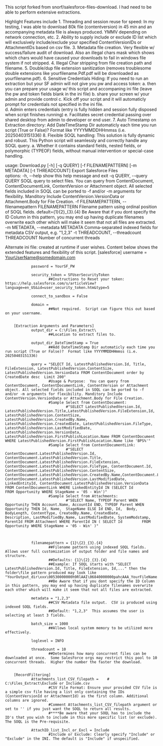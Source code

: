 This script forked from snorf/salesforce-files-download.  I had need to be able to perform extensive extractions.  


Highlight Features include
	1.  Threading and session reuse for speed: In my testing, I was able to download 80k file (contentversion) in 45 min and an accompanying metadata file is always produced.  YMMV depending on network connection, etc.
	2.  Ability to supply include or exclude ID list which will exclusively include/exclude your specified ContentVersionIDs or AttachmentIDs based on csv file.
	3.  Metadata file creation.  Very flexible w/ success/failure audit of download.  Also an illegal chars mask which shows which chars would have caused your downloads to fail in windows file system if not stripped.
	4.  Illegal Char stripping from file creation path and filename.
	5.  Double/dup file extension sanitization (removes troublesome double extensions like yourfilename.Pdf.pdf will be downloaded as yourfilename.pdf).
	6.  Sensitive Credentials Hiding:  If you need to run an extraction but your SF admin will not give you pw and access token:
		a. then you can prepare your usage w/ this script and accompaning ini file (leave the pw and token fields blank in the ini file)
		b. share your screen w/ your admin and provide control
		c. Kick off your script and it will automaticly prompt for credentials not specified in the ini file.  
		d. Admin enters credentials (entry is fully hidden and session fully disposed when script finishes running)
		e. Facilitates secret credential passing over shared desktop from admin to developer or end user.
	7.  Auto Timestamp on Extraction directory: Add DateTimeStamp Dir automaticly each time you run script (True or False)?  Format like YYYYMMDDHHmmss (i.e. 20250403151336)
	8.  Flexible SOQL handling:  This solution is fully dynamic and robust. This Python script will seamlessly and correctly handle any SOQL query.
		a. Whether it contains standard fields, nested fields, or polymorphic (TYPEOF) fields, without manual intervention or special-case handling.
  


usage: Download.py [-h] [-q QUERY] [-f FILENAMEPATTERN] [-m METADATA] [-t THREADCOUNT]     Export Salesforce Files                                                                                                 
  options:
    -h, --help            show this help message and exit
    -q QUERY, --query QUERY
                          SOQL query to select files. You can query from ContentDocument, ContentDocumentLink,
                          ContentVersion or Attachment object. All selected fields included in SOQL can be ported to -f
                          and/or -m arguments for flexibility. Manditory Include ContentVersion.VersionData or
                          Attachment.Body for File Creation.
    -f FILENAMEPATTERN, --filenamepattern FILENAMEPATTERN
                          Filename pattern using ordinal position of SOQL fields. default={1}\{2}_{3}.{4} Be Aware that
                          if you dont specify the ID Column in this pattern, you may end up having duplicate filenames
                          overwrite each other which will make it seem that not all files are extracted.
    -m METADATA, --metadata METADATA
                          Comma-separated indexed fields for metadata CSV output, e.g. "1,2,3"
    -t THREADCOUNT, --threadcount THREADCOUNT
                          Number of concurrent threads



Alternate ini file: created at runtime if user wishes.  Content below shows the extended features and flexibility of this script.
        [salesforce]
                username = YourUserName@somedomain.com
        
                password = YourSF_PW
        
                security_token = SFUserSecurityToken        
                        ##Instructions to Reset your token: https://help.salesforce.com/s/articleView?language=en_US&id=user_security_token.htm&type=5
        
                connect_to_sandbox = False
        
                domain =                                    
                        ##Not required.  Script can figure this out based on your username.
        
        
        [Extraction Arguments and Parameters]
                output_dir = C:\Files_Extract\              
                        ##Location to extract files to.  
        
                output_dir_DateTimeStamp = True             
                        ##Add DateTimeStamp Dir automaticly each time you run script (True or False)?  Format like YYYYMMDDHHmmss (i.e. 20250403151336)
        
                query = "SELECT Id, LatestPublishedVersion.Id, Title, FileExtension, LatestPublishedVersion.ContentSize, LatestPublishedVersion.VersionData FROM ContentDocument order by CreatedDate desc  Limit 200"
                        #Usage & Purpose:  You can query from ContentDocument, ContentDocumentLink, ContentVersion or Attachment object. All selected fields included in SOQL can be ported to -f and/or -m arguments for flexibility. Manditory Include ContentVersion.VersionData or Attachment.Body for File Creation.
                        #Sample Select from ContentDocument:  
                                #"SELECT LatestPublishedVersion.Id, LatestPublishedVersion.Title,LatestPublishedVersion.FileExtension,Id, LatestPublishedVersion.ContentSize, LatestPublishedVersion.CreatedBy.Name, LatestPublishedVersion.CreatedDate, LatestPublishedVersion.FileType, LatestPublishedVersion.LastModifiedDate,          LatestPublishedVersion.VersionData, LatestPublishedVersion.FirstPublishLocation.Name FROM ContentDocument WHERE LatestPublishedVersion.FirstPublishLocation.Name like 'BPS%'"
                        #Sample Select from ContentDocumentLink: 
                                #"SELECT ContentDocument.LatestPublishedVersion.Id, ContentDocument.LatestPublishedVersion.Title, ContentDocument.LatestPublishedVersion.FileExtension,         ContentDocument.LatestPublishedVersion.FileType, ContentDocument.Id, ContentDocument.LatestPublishedVersion.ContentSize, ContentDocument.LatestPublishedVersion.CreatedBy.Name,ContentDocument.LatestPublishedVersion.CreatedDate, ContentDocument.LatestPublishedVersion.LastModifiedDate,         LinkedEntityId, ContentDocument.LatestPublishedVersion.VersionData FROM ContentDocumentLink WHERE LinkedEntityId IN (SELECT Id         FROM Opportunity WHERE StageName = '05 - Win')"
                        #Sample Select from Attachments: 
                                #"SELECT Name, TYPEOF Parent WHEN Opportunity THEN Account.Name, AccountId END, TYPEOF Parent WHEN Opportunity THEN Id, Name,  StageName ELSE Id END, Id,  Body, BodyLength, ContentType, CreatedBy.Name, CreatedDate,         Description, LastModifiedBy.Name, LastModifiedDate, SystemModstamp,         ParentId FROM Attachment WHERE ParentId IN ( SELECT Id         FROM Opportunity WHERE StageName = '05 - Win' )"
        
                
        
                filenamepattern = {1}\{2}_{3}.{4}
                        ##Filename pattern using indexed SOQL fields.  Allows user full customization of output folder and file names and structure.  
                        ##Defaults: {1}\{2}_{3}.{4} 
                        ##Example: If SOQL starts with "SELECT LatestPublishedVersion.Id, Title, FileExtension, Id,..." then the folder\file pattern produced may look like "YourOutput_dir\xxx\00530000000h9RlAAI\06840000000pahcAAA_YourFileName.Ext".
                        ##Be Aware that if you dont specify the ID Column in this pattern, you may end up having duplicate filenames overwrite each other which will make it seem that not all files are extracted.
        
                metadata = "1,2,3"
                        ##CSV Metadata file output.  CSV is produced using indexed SOQL fields.
                        ##Default: "1,2,3"  This assumes the user is selecting at least 3 fields.
        
                batch_size = 1000
                        ##Allows local system memory to be utilized more effectively.  
        
                loglevel = INFO
        
                threadcount = 10
                        ##Determines how many concurrent files can be downloaded at once.  Some SalesForce orgs may restrict this pool to 10 concurrent threads.  Higher the number the faster the download.
        
        
        [RecordFiltering]   
                Attachments_list_CSV_filepath =    # C:\Files_Extract\Exclude or Include.csv 
                        #CSV File Format: Ensure your provided CSV file is a simple csv file having a list only containing the IDs (ContentVersionId or AttachmentId) as the first column. Additional columns are ignored.
                        #Comment Attachments_list_CSV_filepath argument or set to '' if you just want the SOQL to return all results.
                        #****Be aware that your SOQL has to include the ID's that you wish to include in this more specific list (or exclude).  The SOQL is the Pre-requisite.
        
                AttachID_list_Incl_or_Excl = Include  
                        #Include or Exclude: Clearly specify "Include" or "Exclude" in the INI. The default is "Include" if unspecified.

